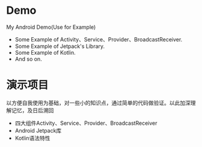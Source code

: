 # Demo
My Android Demo(Use for Example)
- Some Example of Activity、Service、Provider、BroadcastReceiver.
- Some Example of Jetpack's Library.
- Some Example of Kotlin.
- And so on.


# 演示项目
以方便自我使用为基础，对一些小的知识点，通过简单的代码做验证。以此加深理解记忆，及日后溯回
- 四大组件Activity、Service、Provider、BroadcastReceiver
- Android Jetpack库
- Kotlin语法特性